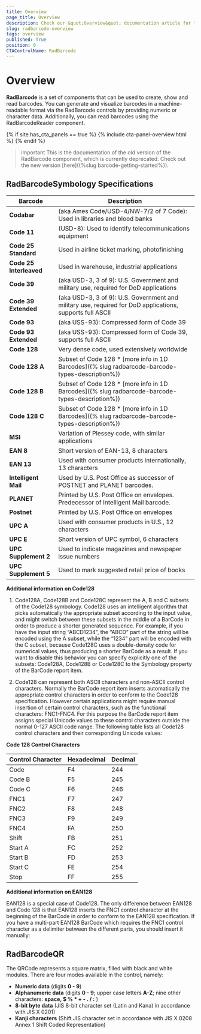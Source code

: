 ```yaml
---
title: Overview
page_title: Overview
description: Check our &quot;Overview&quot; documentation article for the RadBarcode {{ site.framework_name }} control.
slug: radbarcode-overview
tags: overview
published: True
position: 0
CTAControlName: RadBarcode
---
```


# Overview

__RadBarcode__ is a set of components that can be used to create, show and read barcodes. You can generate and visualize barcodes in a machine-readable format via the RadBarcode controls by providing numeric or character data. Additionally, you can read barcodes using the RadBarcodeReader component.

{% if site.has_cta_panels == true %}
{% include cta-panel-overview.html %}
{% endif %}

>important This is the documentation of the old version of the RadBarcode component, which is currently deprecated. Check out the new version [here]({%slug barcode-getting-started%}).

## RadBarcodeSymbology Specifications
|Barcode|Description|
|----|----|
|**Codabar**|(aka Ames Code/USD-4/NW-7/2 of 7 Code): Used in libraries and blood banks|
|**Code 11**|(USD-8): Used to identify telecommunications equipment|
|**Code 25 Standard**|Used in airline ticket marking, photofinishing|
|**Code 25 Interleaved**|Used in warehouse, industrial applications|
|**Code 39**|(aka USD-3, 3 of 9): U.S. Government and military use, required for DoD applications|
|**Code 39 Extended**|(aka USD-3, 3 of 9): U.S. Government and military use, required for DoD applications, supports full ASCII|
|**Code 93**|(aka USS-93): Compressed form of Code 39|
|**Code 93 Extended**|(aka USS-93): Compressed form of Code 39, supports full ASCII|
|**Code 128**|Very dense code, used extensively worldwide|
|**Code 128 A**|Subset of Code 128  \* [more info in 1D Barcodes]({% slug radbarcode-barcode-types-description%})|
|**Code 128 B**|Subset of Code 128  \* [more info in 1D Barcodes]({% slug radbarcode-barcode-types-description%})|
|**Code 128 C**|Subset of Code 128  \* [more info in 1D Barcodes]({% slug radbarcode-barcode-types-description%})|
|**MSI**|Variation of Plessey code, with similar applications|
|**EAN 8**|Short version of EAN-13, 8 characters|
|**EAN 13**|Used with consumer products internationally, 13 characters|
|**Intelligent Mail**|Used by U.S. Post Office as successor of POSTNET and PLANET barcodes.|
|**PLANET**|Printed by U.S. Post Office on envelopes. Predecessor of Intelligent Mail barcode.|
|**Postnet**|Printed by U.S. Post Office on envelopes|
|**UPC A**|Used with consumer products in U.S., 12 characters|
|**UPC E**|Short version of UPC symbol, 6 characters|
|**UPC Supplement 2**|Used to indicate magazines and newspaper issue numbers|
|**UPC Supplement 5**|Used to mark suggested retail price of books|

__Additional information on Code128__

1. Code128A, Code128B and Code128C represent the A, B and C subsets of the Code128 symbology. Code128 uses an intelligent algorithm that picks automatically the appropriate subset according to the input value, and might switch between these subsets in the middle of a BarCode in order to produce a shorter generated sequence. For example, if you have the input string “ABCD1234”, the “ABCD” part of the string will be encoded using the A subset, while the “1234” part will be encoded with the C subset, because Code128C uses a double-density code for numerical values, thus producing a shorter BarCode as a result. If you want to disable this behavior you can specify explicitly one of the subsets: Code128A, Code128B or Code128C to the Symbology property of the BarCode report item.

2. Code128 can represent both ASCII characters and non-ASCII control characters. Normally the BarCode report item inserts automatically the appropriate control characters in order to conform to the Code128 specification. However certain applications might require manual insertion of certain control characters, such as the functional characters: FNC1-FNC4. For this purpose the BarCode report item assigns special Unicode values to these control characters outside the normal 0-127 ASCII code range. The following table lists all Code128 control characters and their corresponding Unicode values:

__Code 128 Control Characters__

|Control Character|Hexadecimal|Decimal|
|-----------------|-----------|-------|
|Code|F4|244|
|Code B|F5|245|
|Code C|F6|246|
|FNC1|F7|247|
|FNC2|F8|248|
|FNC3|F9|249|
|FNC4|FA|250|
|Shift|FB|251|
|Start A|FC|252|
|Start B|FD|253|
|Start C|FE|254|
|Stop|FF|255|

__Additional information on EAN128__

EAN128 is a special case of Code128. The only difference between EAN128 and Code 128 is that EAN128 inserts the FNC1 control character at the beginning of the BarCode in order to conform to the EAN128 specification. If you have a multi-part EAN128 BarCode which requires the FNC1 control character as a delimiter between the different parts, you should insert it manually:

## RadBarcodeQR

The QRCode represents a square matrix, filled with black and white modules. There are four modes available in the control, namely:

* __Numeric data__ (digits __0 - 9__)
* __Alphanumeric data__ (digits __0 - 9__; upper case letters __A-Z__; nine other characters: __space, $ % * + - . / :__ )
* __8-bit byte data__ (JIS 8-bit character set (Latin and Kana) in accordance with JIS X 0201)
* __Kanji characters__ (Shift JIS character set in accordance with JIS X 0208 Annex 1 Shift Coded Representation)
